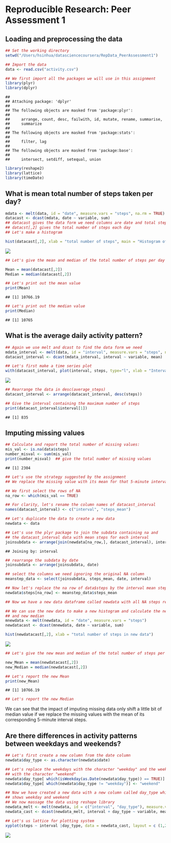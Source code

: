 # Reproducible Research: Peer Assessment 1


## Loading and preprocessing the data


```r
## Set the working directory
setwd("/Users/hsinhua/datasciencecoursera/RepData_PeerAssessment1")

## Import the data
data <- read.csv("activity.csv")

## We first import all the packages we will use in this assignment
library(plyr)
library(dplyr)
```

```
## 
## Attaching package: 'dplyr'
## 
## The following objects are masked from 'package:plyr':
## 
##     arrange, count, desc, failwith, id, mutate, rename, summarise,
##     summarize
## 
## The following objects are masked from 'package:stats':
## 
##     filter, lag
## 
## The following objects are masked from 'package:base':
## 
##     intersect, setdiff, setequal, union
```

```r
library(reshape2)
library(lattice)
library(timeDate)
```
## What is mean total number of steps taken per day?

```r
mdata <- melt(data, id = "date", measure.vars = "steps", na.rm = TRUE)
datacast <- dcast(mdata, date ~ variable, sum)
## datacast gives the data form we need columns are date and total steps
## datacst[,2] gives the total number of steps each day
## Let's make a histogram

hist(datacast[,2], xlab = "total number of steps", main = "Histogram of total number of steps per day")
```

![](PA1_template_files/figure-html/unnamed-chunk-2-1.png) 

```r
## Let's give the mean and median of the total number of steps per day

Mean = mean(datacast[,2])
Median = median(datacast[,2])

## Let's print out the mean value
print(Mean)
```

```
## [1] 10766.19
```

```r
## Let's print out the median value
print(Median)
```

```
## [1] 10765
```


## What is the average daily activity pattern?


```r
## Again we use melt and dcast to find the data form we need
mdata_interval <- melt(data, id = "interval", measure.vars = "steps", na.rm = TRUE)
datacast_interval <- dcast(mdata_interval, interval ~ variable, mean)

## Let's first make a time series plot
with(datacast_interval, plot(interval, steps, type="l", xlab = "Interval", ylab = "Average steps per interval across all days", main="Average daily activity pattern"))
```

![](PA1_template_files/figure-html/unnamed-chunk-3-1.png) 

```r
## Rearrange the data in desc(average_steps)
datacast_interval <- arrange(datacast_interval, desc(steps))

## Give the interval containing the maximum number of steps
print(datacast_interval$interval[1])
```

```
## [1] 835
```

## Imputing missing values


```r
## Calculate and report the total number of missing values:
mis_val <- is.na(data$steps)
number_misval <- sum(mis_val)
print(number_misval)  ## give the total number of missing values
```

```
## [1] 2304
```

```r
## Let's use the strategy suggested by the assignment
## We replace the missing value with its mean for that 5-minute interval

## We first select the rows of NA
na_row <- which(mis_val == TRUE)

## For clarity, let's rename the column names of datacast_interval
names(datacast_interval) <- c("interval", "steps_mean")

## Let's duplicate the data to create a new data 
newdata <- data

## Let's use the plyr package to join the subdata containing na and 
## the datacast_interval data with mean steps for each interval
joinsubdata <- arrange(join(newdata[na_row,], datacast_interval), interval)
```

```
## Joining by: interval
```

```r
## rearrange the subdata by date
joinsubdata <- arrange(joinsubdata, date)

## select the columns we need ignoring the original NA column
meanstep_data <- select(joinsubdata, steps_mean, date, interval)

## Now let's replace the na row of data$steps by the interval mean steps
newdata$steps[na_row] <- meanstep_data$steps_mean

## Now we have a new data dataframe called newdata with all NA steps replaced with interval mean steps

## We can use the new data to make a new histogram and calculate the new min
## and new median
mnewdata <- melt(newdata, id = "date", measure.vars = "steps")
newdatacast <- dcast(mnewdata, date ~ variable, sum)

hist(newdatacast[,2], xlab = "total number of steps in new data")
```

![](PA1_template_files/figure-html/unnamed-chunk-4-1.png) 

```r
## Let's give the new mean and median of the total number of steps per day

new_Mean = mean(newdatacast[,2])
new_Median = median(newdatacast[,2])

## Let's report the new Mean
print(new_Mean)
```

```
## [1] 10766.19
```

```r
## Let's report the new Median
```
We can see that the impact of imputing missing data only shift a little bit of median value if we replace the missing values with the mean of its corresponding 5-minute interval steps.

## Are there differences in activity patterns between weekdays and weekends?


```r
## Let's first create a new column from the date column
newdata$day_type <- as.character(newdata$date)

## Let's replace the weekdays with the character "weekday" and the weekends
## with the character "weekend"
newdata$day_type[ which(isWeekday(as.Date(newdata$day_type)) == TRUE)] <- "weekday"
newdata$day_type[ which(newdata$day_type != "weekday")] <- "weekend"

## Now we have created a new data with a new column called day_type which
## shows weekday and weekend
## We now massage the data using reshape library
newdata_melt <- melt(newdata, id = c("interval", "day_type"), measure.vars = "steps")
newdata_cast <- dcast(newdata_melt, interval + day_type ~ variable, mean)

## Let's us lattice for plotting system
xyplot(steps ~ interval |day_type, data = newdata_cast, layout = c (1,2), type = "l", ylab = "Number of steps")
```

![](PA1_template_files/figure-html/unnamed-chunk-5-1.png) 
